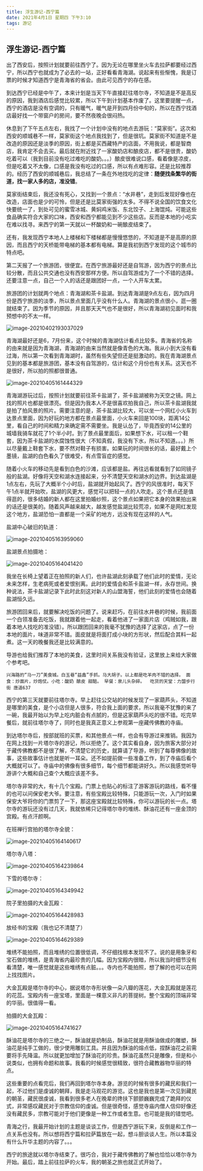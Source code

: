 ```yaml
---
title: 浮生游记-西宁篇
date: 2021年4月1日 星期四 下午3:10
tags: 游记
---
```


## 浮生游记-西宁篇

​	出了西安后，按照计划就要前往西宁了。因为无论在哪里坐火车去拉萨都要经过西宁，所以西宁也就成为了必去的一站，正好看看青海湖。说起来有些惭愧，我是订票的时候才知道西宁是青海省的省会。由此可见西宁的存在感。

​	到达西宁已经是中午了，本来计划是当天下午直接赶往塔尔寺，不知道是不是高反的原因，我到酒店后感觉比较累，所以下午到计划基本作废了。这里要提醒一点，西宁的酒店是没有空调的，只有暖气，暖气是开到四月份中旬的，所以在西宁找酒店最好找一个带窗户的房间，要不然夜晚会很闷热。

​	休息到了下午五点左右，我找了一个计划中没有的地点去游玩：“莫家街”。这次和西安的顺城巷不一样，莫家街这个地点我找到了，但是很坑。莫家街不知道是不是改造的原因还是淡季的原因，街上都是买西藏特产的店面，不用我说，都是智商店，我肯定不会去买。最后就在附近找了一家酸奶店和酿皮店，都不是很贵，酸奶吃着可以（我到目前没有吃过难吃的酸奶。。。）酿皮很难说口感，看着像是凉皮，但是吃着又不太像，口感是我没有吃过的口感，所以有点难形容。还是比较推荐的。经历了西安的顺城巷后，我总结了一条在外地找吃的定律：**随便找条繁华的街道，找一家人多的店，准没错**。

​	莫家街结束后，我还没有死心，又找到一个景点：“水井巷”，走到后发现好像也在改造，店面也是少的可怜，但是还是比莫家街强的太多。不得不说全国的饮食文化快要统一了，到处可见的蜜雪冰城、黄焖鸡米饭、东北饺子、上海馄炖。可能这些食品确实符合大家的口味，西安和西宁都能见到不少这些店。反而是本地的小吃实在难以找寻。来西宁的第一天就以一杯酸奶和一碗酿皮结束了。

​	还有，我发现西宁本地人上楼梯和下楼梯都是慢慢悠悠的，不知道是不是高原的原因，而且西宁的天桥能带电梯的基本都有电梯。算是我初到西宁发现的这个城市的特点吧。

​	第二天报了一个旅游团，很便宜。在西宁旅游最好还是自驾游，因为西宁的景点比较分散，而且公共交通也没有西安那样方便。所以自驾游成为了一个不错的选择。还要注意一点，自己一个人的话还是跟团好一点，一个人开车太累。

​	旅游团的计划就两个地点：青海湖和茶卡盐湖。到达青海湖是9点左右，因为四月份是西宁旅游的淡季，所以景点里面几乎没有什么人。青海湖的景点很小，逛一圈就结束了。因为季节的原因，并且那天天气也不是很好，所以青海湖初见面时和我预想中的不太一样。

![image-20210402193037029](https://1162210866.oss-cn-beijing.aliyuncs.com/uPic/image-20210402193037029.png)

​	青海湖最好还是6，7月份来，这个时候的青海湖估计看点比较多。青海省的名称的由来就是因为青海湖，青海湖的由来当然就是像青色的大海。我从小到大没有看过海，所以第一次看到青海湖时，虽然有些失望但还是挺激动的。我在青海湖景点见到的基本都是旅游团，基本没有自驾游的，估计和这个月份也有关系。这天也不是很好，所以拍的照都很普通。

![image-20210405161444329](https://1162210866.oss-cn-beijing.aliyuncs.com/uPic/image-20210405161444329.png)

​	青海湖游玩过后，按照计划就要前往茶卡盐湖了，茶卡盐湖被称为天空之镜。网上找的照片也都是很漂亮。但是因为我本人不是很喜欢拍我自己，所以茶卡盐湖我就是拍了拍风景的照片。需要注意的是，茶卡盐湖比较大，可以坐一个网红小火车到达景点里面，因为好玩的地方都在景点最里面，小火车来回是100块，距离14公里，看自己的时间和精力来确定需不需要坐。我是认怂了，毕竟西安的14公里的城墙我骑车就花了1个半小时。到了景点最里面后，如果想下水，可以租一个鞋套，因为茶卡盐湖的水腐蚀性很大（不知真假，我没有下水，所以不知道。。。）所以尽量戴上鞋套下水，要不然对鞋子有损害。如果玩的时间很长的话，最好戴上个墨镜，盐湖的白色看久了很难受，有点雪盲症的感觉。

​	随着小火车的移动先是看到白色的沙滩，应该都是盐。再往远看就看到了如同镜子般的盐湖。好像将天空和湖水连接起来，分不清楚天空和湖水的边界。到达盐湖是1点左右，先玩了大概半个小时后，盐湖就开始起风了。西宁的风很准时，每天下午1点半就开始吹，盐湖的风更大，感觉可以把轻一点的人吹走。这个景点还是值得逛的，很多结婚的新人都在这里拍婚纱照，这个景点如果把它本身的效果拍出来的话还是很美的。随着风声越来越大，越发感觉盐湖比较荒凉，如果不是网红发现这个地方，盐湖恐怕一直都是一个采矿的地方，远没有现在这样的人气。

盐湖中心破旧的轨道：

![image-20210405163959060](https://1162210866.oss-cn-beijing.aliyuncs.com/uPic/image-20210405163959060.png)

盐湖景点拍摄地：

![image-20210405164041420](https://1162210866.oss-cn-beijing.aliyuncs.com/uPic/image-20210405164041420.png)

​	我坐在长椅上望着正在拍照的新人们，也许盐湖此刻承载了他们此时的爱情，无论未来怎样，生老病死或者爱恨别离。此时的爱情会和茶卡盐湖一样，永存世间。换种说法，茶卡盐湖记录下此时此刻这对新人的山盟海誓，他们此刻的爱情也会随着盐湖恒久远。

​	旅游团回来后，就要解决吃饭的问题了。说来赶巧，在前往水井巷的时候，我前面一个白领准备去吃饭，我就跟着他一起走，看着他进了一家面片店（鸡贼如我，跟着本地人找吃的准没错）。所以跟团回来的我毫不犹豫的选择了这家店，点了一份本地的面片，味道非常不错。面皮就是将面打成小块的方形状，然后配合其料一起煮。这一天的晚餐我还是比较满意的。

​	导游也给我们推荐了本地的美食，这里时间关系我没有验证，这里放上来给大家做个参考吧。

```
兴海路的“马一刀”美食城。白玉巷“益鑫”手抓。马大胡子。以上都是吃羊肉不错的选择。 面食：炒面片，炒炮仗。小吃：酸奶 酿皮 甜醅。 早餐：泉儿头杂碎。  吃货的天堂：力盟步行街 唐道637
```

​	西宁的第三天就要前往塔尔寺。早上赶往公交站的时候发现了一家葫芦头，不知道是哪里的美食，是个小店但是人很多，符合我上面的要求，所以我毫不犹豫的来了一碗，我最开始以为早上吃内脏会有点腻的，但是这家葫芦头吃的很不错。吃完早餐后，就前往塔尔寺了，同时也是我真正意义上参观第一座藏传佛教的寺庙。

​	到达塔尔寺后，按部就班的买票，和其他景点一样，也会有导游过来推销。我因为在网上找到一片塔尔寺的游记，所以拒绝了。这个其实看自身，因为旅客大部分对于藏传佛教都不是很了解，不清楚它的历史，就算请了导游，听到了每尊佛像的故事，这些故事估计也就是听一耳朵。还不如提前做一些准备工作，到了寺庙后看个大概就可以了。寺庙中的佛像有很多细节，每个细节都能讲好久。所以我感觉听导游讲个大概和自己查个大概应该差不多。

​	塔尔寺非常的大，有十几个宝殿。门票上也贴心的标注了游客游玩的路线，看不懂的也可以问保安老大爷。要注意，有些宝殿比较特殊，只能游玩一次，入门时如果保安大爷将你的门票剪了一下，那这座宝殿就比较特殊，你可以游玩的长一点。塔尔寺的游玩还没有过几天，我就依稀只记得塔尔寺的堆绣、酥油花还有一座金顶的宫殿。有点汗颜啊。

在班禅行宫拍的塔尔寺全貌：

![image-20210405164140617](https://1162210866.oss-cn-beijing.aliyuncs.com/uPic/image-20210405164140617.png)

塔尔寺八塔：

![image-20210405164239864](https://1162210866.oss-cn-beijing.aliyuncs.com/uPic/image-20210405164239864.png)

下雪的塔尔寺：

![image-20210405164349942](https://1162210866.oss-cn-beijing.aliyuncs.com/uPic/image-20210405164349942.png)

院子里拍摄的大金瓦殿：

![image-20210405164428983](https://1162210866.oss-cn-beijing.aliyuncs.com/uPic/image-20210405164428983.png)

放经书的宝殿（我也记不清楚了）

![image-20210405164629389](https://1162210866.oss-cn-beijing.aliyuncs.com/uPic/image-20210405164629389.png)

​	堆绣不能拍照，而且堆绣的位置很低调，不仔细找根本发现不了。说的是用象牙和宝石做的堆绣，是青海省内最珍贵的几幅。因为宝殿内很暗，所以我当时细节没有看清楚，唯一感觉就是这些堆绣有点脏。。。寺内也不能拍照，想了解的也可以在网上找找图片。

​	大金瓦殿是塔尔寺的中心，据说塔尔寺形状像一朵八瓣的莲花，大金瓦殿就是莲花的花蕊。宝殿内有一座宝塔，里面是一棵意义非凡的菩提树。整个宝殿的顶端非常的华丽。很值得一看。

拍摄的大金瓦殿：

![image-20210405164741627](https://1162210866.oss-cn-beijing.aliyuncs.com/uPic/image-20210405164741627.png)

​	酥油花是塔尔寺的三绝之一，酥油就是奶制品，酥油花就是用酥油做成的雕塑，酥油花是纯手工做的，很少使用雕刻工具。并且因为酥油的熔点低，捏酥油花之前需要将手先降温。所以就更加增加了酥油花的珍贵。酥油花虽然只是雕像，但是和小说类似，也拥有命题和故事。我看的时候感觉很精致，很符合藏教器物华丽的特点。

​	这些重要的点看完后，我们再回到塔尔寺本身。游览的时候有很多的藏民和我们一起，不过他们是虔诚的朝拜，我是走马观花的游览。这也是我也是第一次见到藏民的朝圣，藏民很虔诚，我看到很多老人在晚辈的搀扶下颤颤巍巍完成了跪拜的仪式，非常感叹藏民对于宗教信仰的虔诚。但是很奇怪，感觉寺庙内僧人信仰好像还没有藏民多，宗教可能对于他们更像是一种工作或者生意。也可能是我的错觉吧。

​	青海之行，我最开始计划的主题是谈谈工作，但是西宁游玩下来，反倒是和工作一点关系也没有。所以想将西宁篇和拉萨篇放在一起，想斗胆谈谈人生。所以本篇没有什么升华主题的内容了。。。

​	西宁的旅途就以塔尔寺结束了。很巧合，我对于藏传佛教的了解也恰恰以塔尔寺为开始。最后，踏上前往拉萨的火车，我的朝圣之旅也就正式开始了。

​	

